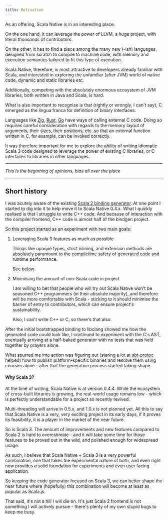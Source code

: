 ```yaml
---
title: Motivation
---
```


As an offering, Scala Native is in an interesting place.

On the one hand, it can leverage the power of LLVM, a huge project, with literal
_thousands_ of contributors.

On the other, it has to find a place among the many new (-ish) languages, designed
from scratch to compile to machine code, with memory and execution semantics 
tailored to fit this type of execution.

Scala Native, therefore, is most attractive to developers already familiar 
with Scala, and interested in exploring the unfamiliar (after JVM) world of 
native code, dynamic and static libraries etc.

Additionally, competing with the absolutely enormous ecosystem of JVM libraries,
both written in Java and Scala, is hard.

What is also important to recognise is that (rightly or wrongly, I can't say), C 
emerged as the lingua franca for definition of binary interfaces.

Languages like [Zig](https://ziglearn.org/chapter-4/#abi), [Rust](https://doc.rust-lang.org/std/keyword.extern.html), [Go](https://pkg.go.dev/cmd/cgo#hdr-Go_references_to_C) have ways of calling external C code. Doing so requires
careful consideration with regards to the memory layout of arguments, their sizes, their positions, etc. so that an external function written in C, for example, can be invoked correctly.

It was therefore important for me to explore the ability of writing idiomatic Scala 3
code designed to leverage the power of existing C libraries, or C interfaces to 
libraries in other languages.

---

_This is the beginning of opinions, bias all over the place_

---

Short history
----

I was acutely aware of the existing [Scala 2 binding generator](https://github.com/scala-native/scala-native-bindgen/). At one point I started to dig into it to help 
move it to Scala Native 0.4.x. What I quickly realised is that I struggle to write
C++ code. And because of interaction with the compiler frontend, C++ code is almost half of the bindgen project.

So this project started as an experiment with two main goals:

1. Leveraging Scala 3 features as much as possible
   
   Things like opaque types, strict inlining, and extension methods
   are absolutely paramount to the compiletime safety of generated code 
   and runtime performance.

   See [below](#why-scala-3)

2. Minimising the amount of non-Scala code in project
   
   I am willing to bet that people who will try out Scala Native won't be
   seasoned C++ programmers (in their absolute majority), and therefore 
   will be more comfortable with Scala - sticking to it should minimise the 
   barrier of entry to contributors, which can ensure project's sustainability.

   Also, I can't write C++ or C, so there's that also.

After the initial bootstrapped binding to libclang showed me how the generated code
could look like, I continued to experiment with the C's AST, eventually arriving at a
half-baked generator with no tests that was held together by prayers alone.

What spurred me into action was figuring out (staring a lot at [sbt-protoc](https://github.com/thesamet/sbt-protoc) helped) how to publish platform-specific binaries and 
resolve them using coursier alone - after that the generation process started taking shape.

#### Why Scala 3?

At the time of writing, Scala Native is at version 0.4.4. While the ecosystem
of cross-built libraries is growing, the real-world usage remains low - which is perfectly understandable for a project so recently revived.

Multi-threading will arrive in 0.5.x, and 1.0.x is not planned yet.
All this to say that Scala Native is a very, very exciting project in its early
days, if it proves its feasibility, it is a player in the market of the near future.

So is Scala 3. The amount of improvements and new features compared to Scala 2 is hard to overestimate - and it will take some time for those features to be 
proved out in the wild, and polished enough for widespread usage.

As such, I believe that Scala Native + Scala 3 is a very powerful combination, one that
takes the experimental nature of both, and even right now provides a solid foundation for 
experiments and even user facing application.

So keeping the code generator focused on Scala 3, we can better shape the near future where 
(hopefully) this combination will become at least as popular as Scala.js.

That said, it's not a hill I will die on. It's just Scala 2 frontend is not something I will 
actively pursue - there's plenty of my own stupid bugs to keep me busy.
